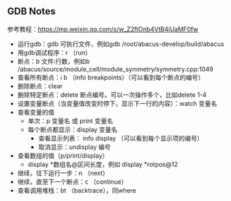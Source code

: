 ## GDB Notes
参考教程：https://mp.weixin.qq.com/s/w_Z2ftOnb4VtB4jUaMF0fw
- 运行gdb：gdb 可执行文件，例如gdb /root/abacus-develop/build/abacus
- 用gdb调试程序：r （run）
- 断点：b  文件:行数，例如b /abacus/source/module_cell/module_symmetry/symmetry.cpp:1049
- 查看所有断点：i b （info breakpoints）（可以看到每个断点的编号）
- 删除断点：clear
- 删除特定断点：delete 断点编号。可以一次操作多个，比如delete 1-4
- 设置变量断点（当变量值改变时停下，显示下一行的内容）：watch 变量名
- 查看变量的值
  - 单次：p 变量名 或 print 变量名
  - 每个断点都显示：display 变量名
    - 查看显示列表： info display （可以看到每个显示项的编号）
    - 取消显示：undisplay 编号
- 查看数组的值（p/print/display）
  - display *数组名@区间长度，例如 display *rotpos@12
- 继续，往下运行一步：n （next）
- 继续，直至下一个断点：c （continue）
- 查看调用堆栈：bt  （backtrace），同where